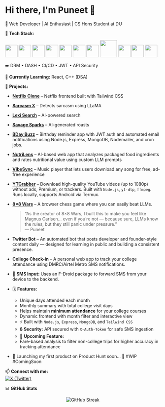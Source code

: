 # Hi there, I'm Puneet 👋 

🚀 Web Developer | AI Enthusiast | CS Hons Student at DU

🔹 **Tech Stack:**  
<p align="left">
  <img src="https://cdn.jsdelivr.net/gh/devicons/devicon/icons/html5/html5-original.svg" width="40" height="40"/>
  <img src="https://cdn.jsdelivr.net/gh/devicons/devicon/icons/css3/css3-original.svg" width="40" height="40"/>
  <img src="https://cdn.jsdelivr.net/gh/devicons/devicon/icons/javascript/javascript-original.svg" width="40" height="40"/>
  <img src="https://cdn.jsdelivr.net/gh/devicons/devicon/icons/nodejs/nodejs-original.svg" width="40" height="40"/>
  <img src="https://cdn.jsdelivr.net/gh/devicons/devicon/icons/express/express-original.svg" width="40" height="40"/>
  <img src="https://cdn.jsdelivr.net/gh/devicons/devicon/icons/mongodb/mongodb-original.svg" width="40" height="40"/>
  <img src="https://www.vectorlogo.zone/logos/tailwindcss/tailwindcss-icon.svg" width="40" height="40"/>
  <img src="https://upload.wikimedia.org/wikipedia/commons/5/5f/FFmpeg_Logo_new.svg" width="55" height="55"/>
  <img src="https://cdn.jsdelivr.net/gh/devicons/devicon/icons/azure/azure-original.svg" width="40" height="40"/>
  <img src="https://cdn.jsdelivr.net/gh/devicons/devicon/icons/apachekafka/apachekafka-original.svg" width="40" height="40"/>
  <img src="https://cdn.jsdelivr.net/gh/devicons/devicon/icons/firebase/firebase-plain.svg" width="40" height="40"/>
</p>

➡️ DRM • DASH • CI/CD • JWT • API Security  

🔹 **Currently Learning:** React, C++ (DSA)  

🔹 **Projects:**  
  - **[Netflix Clone](https://netflix-clone-navy-kappa.vercel.app/)** – Netflix frontend built with Tailwind CSS  
  - **[Sarcasm X](https://sarcasm-x.vercel.app/)** – Detects sarcasm using LLaMA  
  - **[Lexi Search](https://66f1b41482cdde767cf1ec93--sunny-sundae-c9d4ca.netlify.app/)** – AI-powered search  
  - **[Savage Sparks](https://savage-sparks.vercel.app/)** – AI-generated roasts  
  - **[BDay Buzz](https://bday-buzz-kh86.vercel.app/index.html)** – Birthday reminder app with JWT auth and automated email notifications using Node.js, Express, MongoDB, Nodemailer, and cron jobs.  
  - **[NutriLens](https://codeforces-project.vercel.app/)** – AI-based web app that analyzes packaged food ingredients and rates nutritional value using custom LLM prompts  
  - **[VibeSync](https://vibe-sync-six.vercel.app/)** – Music player that lets users download any song for free, ad-free experience  
  - **[YTGrabber](https://github.com/PuneetKumar1790/YTGrabber)** – Download high-quality YouTube videos (up to 1080p) without ads, Premium, or trackers. Built with `Node.js`, `yt-dlp`, `ffmpeg`. Runs locally, supports Android via Termux.  
  - **[8×8 Wars](https://8x8-wars.vercel.app/)** – A browser chess game where you can easily beat LLMs.  
    > “As the creator of 8×8 Wars, I built this to make you feel like Magnus Carlsen… even if you’re not — because sure, LLMs know the rules, but they still panic under pressure.”  
    > — Puneet  
  - **Twitter Bot** – An automated bot that posts developer and founder-style content daily — designed for learning in public and building a consistent presence.
  - **College Check-in** – A personal web app to track your college attendance using DMRC/Airtel Metro SMS notifications.  
  - 📲 **SMS Input:** Uses an F-Droid package to forward SMS from your device to the backend.  
  - 🗓️ **Features:**  
    - Unique days attended each month  
    - Monthly summary with total college visit days  
    - Helps maintain **minimum attendance** for your college courses  
    - Dynamic frontend with month filter and interactive view  
    - ⚡ Built with `Node.js`, `Express`, `MongoDB`, and `Tailwind CSS`  
    - 🔒 **Security:** API secured with `X-Auth-Token` for safe SMS ingestion  
    - 🔹 **Upcoming Feature:**  
    - Fare-based analysis to filter non-college trips for higher accuracy in tracking attendance

 
  - 🚀 Launching my first product on Product Hunt soon… 👀
#WIP #ComingSoon

📫 **Connect with me:**  
[![X (Twitter)](https://img.shields.io/badge/X-%40puneetdev__-black?style=flat&logo=twitter)](https://twitter.com/puneetdev_)  

📊 **GitHub Stats**  
<p align="center">
  <img src="https://streak-stats.demolab.com/?user=PuneetKumar1790&theme=dark&hide_border=true" alt="GitHub Streak"/>
</p>

